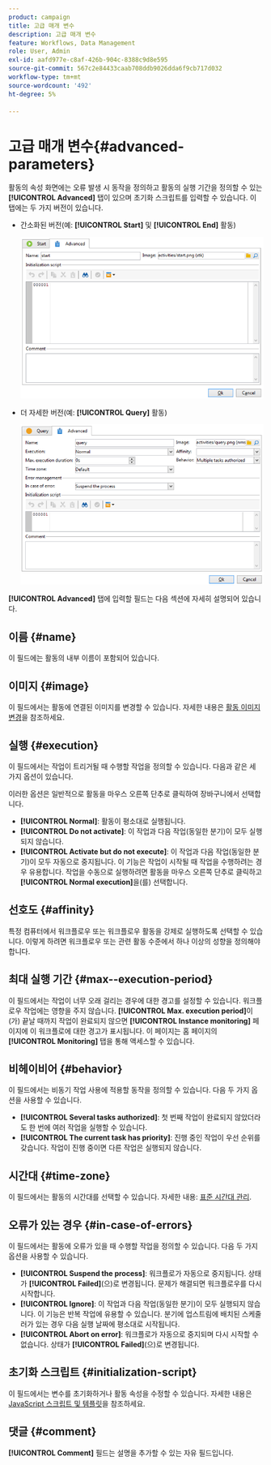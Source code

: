 ```yaml
---
product: campaign
title: 고급 매개 변수
description: 고급 매개 변수
feature: Workflows, Data Management
role: User, Admin
exl-id: aafd977e-c8af-426b-904c-8388c9d8e595
source-git-commit: 567c2e84433caab708ddb9026dda6f9cb717d032
workflow-type: tm+mt
source-wordcount: '492'
ht-degree: 5%

---
```


# 고급 매개 변수{#advanced-parameters}



활동의 속성 화면에는 오류 발생 시 동작을 정의하고 활동의 실행 기간을 정의할 수 있는 **[!UICONTROL Advanced]** 탭이 있으며 초기화 스크립트를 입력할 수 있습니다. 이 탭에는 두 가지 버전이 있습니다.

* 간소화된 버전(예: **[!UICONTROL Start]** 및 **[!UICONTROL End]** 활동)

  ![](assets/wf-advanced-basic.png)

* 더 자세한 버전(예: **[!UICONTROL Query]** 활동)

  ![](assets/wf-advanced-full.png)

**[!UICONTROL Advanced]** 탭에 입력할 필드는 다음 섹션에 자세히 설명되어 있습니다.

## 이름 {#name}

이 필드에는 활동의 내부 이름이 포함되어 있습니다.

## 이미지 {#image}

이 필드에서는 활동에 연결된 이미지를 변경할 수 있습니다. 자세한 내용은 [활동 이미지 변경](change-activity-images.md)을 참조하세요.

## 실행 {#execution}

이 필드에서는 작업이 트리거될 때 수행할 작업을 정의할 수 있습니다. 다음과 같은 세 가지 옵션이 있습니다.

이러한 옵션은 일반적으로 활동을 마우스 오른쪽 단추로 클릭하여 장바구니에서 선택합니다.

* **[!UICONTROL Normal]**: 활동이 평소대로 실행됩니다.
* **[!UICONTROL Do not activate]**: 이 작업과 다음 작업(동일한 분기)이 모두 실행되지 않습니다.
* **[!UICONTROL Activate but do not execute]**: 이 작업과 다음 작업(동일한 분기)이 모두 자동으로 중지됩니다. 이 기능은 작업이 시작될 때 작업을 수행하려는 경우 유용합니다. 작업을 수동으로 실행하려면 활동을 마우스 오른쪽 단추로 클릭하고 **[!UICONTROL Normal execution]**&#x200B;을(를) 선택합니다.

## 선호도 {#affinity}

특정 컴퓨터에서 워크플로우 또는 워크플로우 활동을 강제로 실행하도록 선택할 수 있습니다. 이렇게 하려면 워크플로우 또는 관련 활동 수준에서 하나 이상의 성향을 정의해야 합니다.


## 최대 실행 기간 {#max--execution-period}

이 필드에서는 작업이 너무 오래 걸리는 경우에 대한 경고를 설정할 수 있습니다. 워크플로우 작업에는 영향을 주지 않습니다. **[!UICONTROL Max. execution period]**&#x200B;이(가) 끝날 때까지 작업이 완료되지 않으면 **[!UICONTROL Instance monitoring]** 페이지에 이 워크플로에 대한 경고가 표시됩니다. 이 페이지는 홈 페이지의 **[!UICONTROL Monitoring]** 탭을 통해 액세스할 수 있습니다.

## 비헤이비어 {#behavior}

이 필드에서는 비동기 작업 사용에 적용할 동작을 정의할 수 있습니다. 다음 두 가지 옵션을 사용할 수 있습니다.

* **[!UICONTROL Several tasks authorized]**: 첫 번째 작업이 완료되지 않았더라도 한 번에 여러 작업을 실행할 수 있습니다.
* **[!UICONTROL The current task has priority]**: 진행 중인 작업이 우선 순위를 갖습니다. 작업이 진행 중이면 다른 작업은 실행되지 않습니다.

## 시간대 {#time-zone}

이 필드에서는 활동의 시간대를 선택할 수 있습니다. 자세한 내용: [표준 시간대 관리](managing-time-zones.md).

## 오류가 있는 경우 {#in-case-of-errors}

이 필드에서는 활동에 오류가 있을 때 수행할 작업을 정의할 수 있습니다. 다음 두 가지 옵션을 사용할 수 있습니다.

* **[!UICONTROL Suspend the process]**: 워크플로가 자동으로 중지됩니다. 상태가 **[!UICONTROL Failed]**(으)로 변경됩니다. 문제가 해결되면 워크플로우를 다시 시작합니다.
* **[!UICONTROL Ignore]**: 이 작업과 다음 작업(동일한 분기)이 모두 실행되지 않습니다. 이 기능은 반복 작업에 유용할 수 있습니다. 분기에 업스트림에 배치된 스케줄러가 있는 경우 다음 실행 날짜에 평소대로 시작됩니다.
* **[!UICONTROL Abort on error]**: 워크플로가 자동으로 중지되며 다시 시작할 수 없습니다. 상태가 **[!UICONTROL Failed]**(으)로 변경됩니다.

## 초기화 스크립트 {#initialization-script}

이 필드에서는 변수를 초기화하거나 활동 속성을 수정할 수 있습니다. 자세한 내용은 [JavaScript 스크립트 및 템플릿](javascript-scripts-and-templates.md)을 참조하세요.

## 댓글 {#comment}

**[!UICONTROL Comment]** 필드는 설명을 추가할 수 있는 자유 필드입니다.
